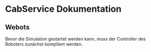 # CabService Dokumentation
## Webots
Bevor die Simulation gestartet werden kann, muss der Controller des Roboters zunächst kompiliert werden.
